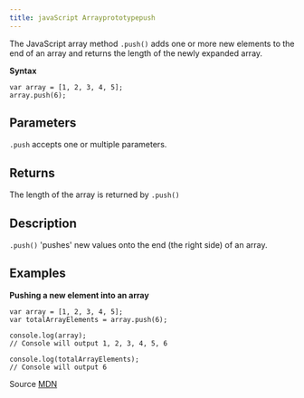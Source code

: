 ```yaml
---
title: javaScript Arrayprototypepush
---
```

The JavaScript array method `.push()` adds one or more new elements to the end of an array and returns the length of the newly expanded array.

**Syntax**

    var array = [1, 2, 3, 4, 5];
    array.push(6);

## Parameters

`.push` accepts one or multiple parameters.

## Returns

The length of the array is returned by `.push()`

## Description

`.push()` 'pushes' new values onto the end (the right side) of an array.

## Examples

**Pushing a new element into an array**

    var array = [1, 2, 3, 4, 5];
    var totalArrayElements = array.push(6);

    console.log(array);
    // Console will output 1, 2, 3, 4, 5, 6

    console.log(totalArrayElements);
    // Console will output 6

Source [MDN](https://developer.mozilla.org/en-US/docs/Web/JavaScript/Reference/Global_Objects/Array/push)
